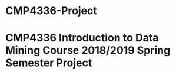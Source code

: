 # CMP4336-Project

 <h1>CMP4336 Introduction to Data Mining Course 2018/2019 Spring Semester  Project</h1>
